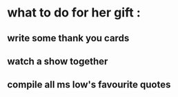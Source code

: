 # what to do for her gift :

## write some thank you cards
## watch a show together
## compile all ms low's favourite quotes
